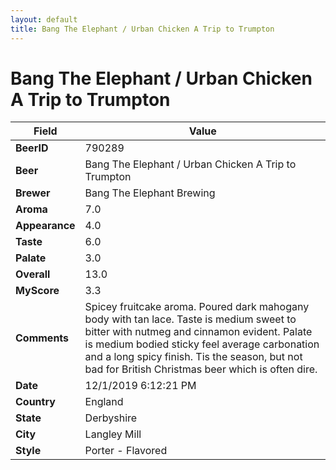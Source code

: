 ```yaml
---
layout: default
title: Bang The Elephant / Urban Chicken A Trip to Trumpton
---
```


# Bang The Elephant / Urban Chicken A Trip to Trumpton

| Field         | Value     |
|---------------|-----------|
| **BeerID** | 790289 |
| **Beer** | Bang The Elephant / Urban Chicken A Trip to Trumpton |
| **Brewer** | Bang The Elephant Brewing |
| **Aroma** | 7.0 |
| **Appearance** | 4.0 |
| **Taste** | 6.0 |
| **Palate** | 3.0 |
| **Overall** | 13.0 |
| **MyScore** | 3.3 |
| **Comments** | Spicey fruitcake aroma. Poured dark mahogany body with tan lace. Taste is medium sweet to bitter with nutmeg and cinnamon evident. Palate is medium bodied sticky feel average carbonation and a long spicy finish. Tis the season, but not bad for British Christmas beer which is often dire. |
| **Date** | 12/1/2019 6:12:21 PM |
| **Country** | England |
| **State** | Derbyshire |
| **City** | Langley Mill |
| **Style** | Porter - Flavored |
